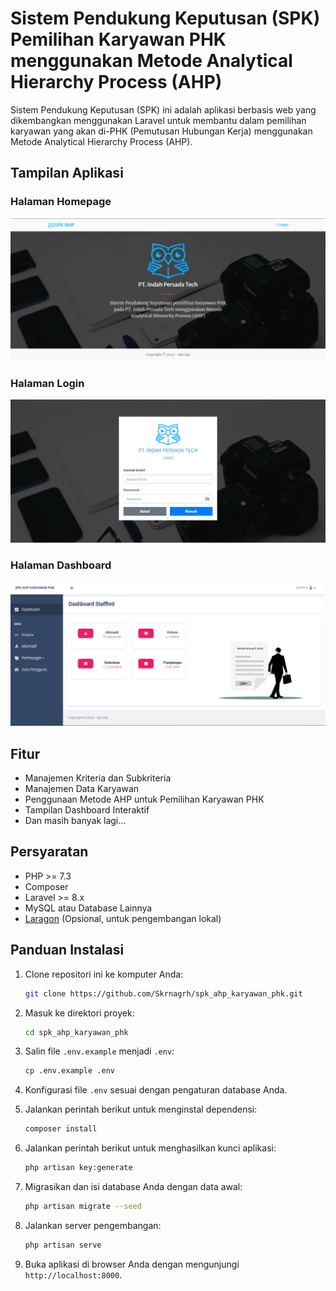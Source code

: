 # Sistem Pendukung Keputusan (SPK) Pemilihan Karyawan PHK menggunakan Metode Analytical Hierarchy Process (AHP)

Sistem Pendukung Keputusan (SPK) ini adalah aplikasi berbasis web yang dikembangkan menggunakan Laravel untuk membantu dalam pemilihan karyawan yang akan di-PHK (Pemutusan Hubungan Kerja) menggunakan Metode Analytical Hierarchy Process (AHP).

## Tampilan Aplikasi

### Halaman Homepage

![Halaman Homepage](https://github.com/Skrnagrh/spk_ahp_karyawan_phk/raw/main/public/1.tampilan/1.PNG)

### Halaman Login

![Halaman Login](https://github.com/Skrnagrh/spk_ahp_karyawan_phk/raw/main/public/1.tampilan/2.PNG)

### Halaman Dashboard

![Halaman Dashboard](https://github.com/Skrnagrh/spk_ahp_karyawan_phk/raw/main/public/1.tampilan/3.PNG)


## Fitur

- Manajemen Kriteria dan Subkriteria
- Manajemen Data Karyawan
- Penggunaan Metode AHP untuk Pemilihan Karyawan PHK
- Tampilan Dashboard Interaktif
- Dan masih banyak lagi...

## Persyaratan

- PHP >= 7.3
- Composer
- Laravel >= 8.x
- MySQL atau Database Lainnya
- [Laragon](https://laragon.org/) (Opsional, untuk pengembangan lokal)

## Panduan Instalasi

1. Clone repositori ini ke komputer Anda:

   ```bash
   git clone https://github.com/Skrnagrh/spk_ahp_karyawan_phk.git
   ```

2. Masuk ke direktori proyek:

   ```bash
   cd spk_ahp_karyawan_phk
   ```

3. Salin file `.env.example` menjadi `.env`:

   ```bash
   cp .env.example .env
   ```

4. Konfigurasi file `.env` sesuai dengan pengaturan database Anda.

5. Jalankan perintah berikut untuk menginstal dependensi:

   ```bash
   composer install
   ```

6. Jalankan perintah berikut untuk menghasilkan kunci aplikasi:

   ```bash
   php artisan key:generate
   ```

7. Migrasikan dan isi database Anda dengan data awal:

   ```bash
   php artisan migrate --seed
   ```

8. Jalankan server pengembangan:

   ```bash
   php artisan serve
   ```

9. Buka aplikasi di browser Anda dengan mengunjungi `http://localhost:8000`.

